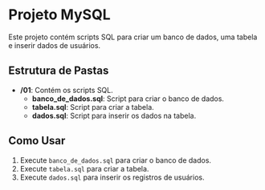 # Projeto MySQL

Este projeto contém scripts SQL para criar um banco de dados, uma tabela e inserir dados de usuários.

## Estrutura de Pastas

- **/01**: Contém os scripts SQL.
  - **banco_de_dados.sql**: Script para criar o banco de dados.
  - **tabela.sql**: Script para criar a tabela.
  - **dados.sql**: Script para inserir os dados na tabela.

## Como Usar

1. Execute `banco_de_dados.sql` para criar o banco de dados.
2. Execute `tabela.sql` para criar a tabela.
3. Execute `dados.sql` para inserir os registros de usuários.
